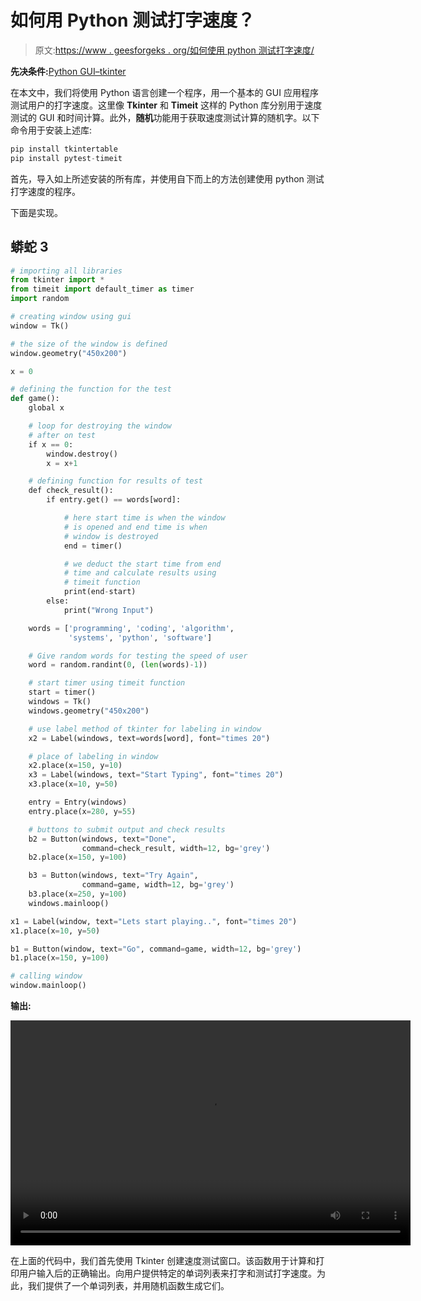 # 如何用 Python 测试打字速度？

> 原文:[https://www . geesforgeks . org/如何使用 python 测试打字速度/](https://www.geeksforgeeks.org/how-to-test-typing-speed-using-python/)

**先决条件:**[Python GUI–tkinter](https://www.geeksforgeeks.org/python-gui-tkinter/)

在本文中，我们将使用 Python 语言创建一个程序，用一个基本的 GUI 应用程序测试用户的打字速度。这里像 **Tkinter** 和 **Timeit** 这样的 Python 库分别用于速度测试的 GUI 和时间计算。此外，**随机**功能用于获取速度测试计算的随机字。以下命令用于安装上述库:

```py
pip install tkintertable
pip install pytest-timeit
```

首先，导入如上所述安装的所有库，并使用自下而上的方法创建使用 python 测试打字速度的程序。

下面是实现。

## 蟒蛇 3

```py
# importing all libraries
from tkinter import *
from timeit import default_timer as timer
import random

# creating window using gui
window = Tk()

# the size of the window is defined
window.geometry("450x200")

x = 0

# defining the function for the test
def game():
    global x

    # loop for destroying the window
    # after on test
    if x == 0:
        window.destroy()
        x = x+1

    # defining function for results of test
    def check_result():
        if entry.get() == words[word]:

            # here start time is when the window
            # is opened and end time is when
            # window is destroyed
            end = timer()

            # we deduct the start time from end
            # time and calculate results using
            # timeit function
            print(end-start)
        else:
            print("Wrong Input")

    words = ['programming', 'coding', 'algorithm',
             'systems', 'python', 'software']

    # Give random words for testing the speed of user
    word = random.randint(0, (len(words)-1))

    # start timer using timeit function
    start = timer()
    windows = Tk()
    windows.geometry("450x200")

    # use label method of tkinter for labeling in window
    x2 = Label(windows, text=words[word], font="times 20")

    # place of labeling in window
    x2.place(x=150, y=10)
    x3 = Label(windows, text="Start Typing", font="times 20")
    x3.place(x=10, y=50)

    entry = Entry(windows)
    entry.place(x=280, y=55)

    # buttons to submit output and check results
    b2 = Button(windows, text="Done",
                command=check_result, width=12, bg='grey')
    b2.place(x=150, y=100)

    b3 = Button(windows, text="Try Again",
                command=game, width=12, bg='grey')
    b3.place(x=250, y=100)
    windows.mainloop()

x1 = Label(window, text="Lets start playing..", font="times 20")
x1.place(x=10, y=50)

b1 = Button(window, text="Go", command=game, width=12, bg='grey')
b1.place(x=150, y=100)

# calling window
window.mainloop()
```

**输出:**

<video class="wp-video-shortcode" id="video-464071-1" width="640" height="360" preload="metadata" controls=""><source type="video/webm" src="https://media.geeksforgeeks.org/wp-content/cdn-uploads/20200804170454/typing-speed-test-python.webm?_=1">[https://media.geeksforgeeks.org/wp-content/cdn-uploads/20200804170454/typing-speed-test-python.webm](https://media.geeksforgeeks.org/wp-content/cdn-uploads/20200804170454/typing-speed-test-python.webm)</video>

在上面的代码中，我们首先使用 Tkinter 创建速度测试窗口。该函数用于计算和打印用户输入后的正确输出。向用户提供特定的单词列表来打字和测试打字速度。为此，我们提供了一个单词列表，并用随机函数生成它们。